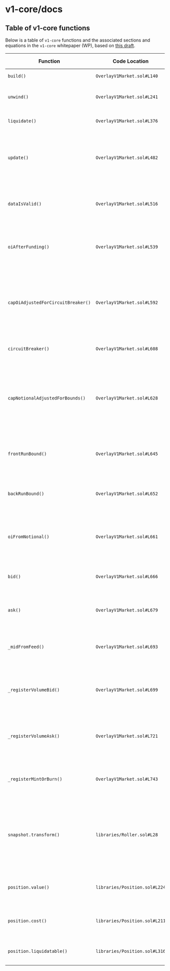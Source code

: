 # v1-core/docs

## Table of v1-core functions

Below is a table of `v1-core` functions and the associated sections and equations in the `v1-core` whitepaper (WP), based on [this draft](https://gateway.pinata.cloud/ipfs/QmVMX7DH8Kh22kxMyDFGUJcw1a3irNPvyZBtAogkyJYJEv).

| Function | Code Location | WP Location | Description |
| --- | --- | --- | --- |
| `build()` | `OverlayV1Market.sol#L140` |  | Builds a new position |
| `unwind()` | `OverlayV1Market.sol#L241` |  | Unwinds fraction of an existing position |
| `liquidate()` | `OverlayV1Market.sol#L376` |  | Liquidates a liquidatable position |
| `update()` | `OverlayV1Market.sol#L482` |  | Updates market: pays funding and fetches freshest data from feed |
| `dataIsValid()` | `OverlayV1Market.sol#L516` | Eqns. (58), (59), (60) | Sanity check on data fetched from oracle in case of manipulation |
| `oiAfterFunding()` | `OverlayV1Market.sol#L539`  | Eqns. (26), (27), (28); Ref Eqns. (14), (24) | Current open interest after funding payments transferred |
| `capOiAdjustedForCircuitBreaker()` | `OverlayV1Market.sol#L592` | Eqns. (75), (76); Ref Eqn. (72) | Current notional cap with adjustments lower in the event market has printed a lot in recent past |
| `circuitBreaker()` | `OverlayV1Market.sol#L608` | Eqn. (75); Ref Eqn. (72) | Bound on notional cap from circuit breaker  |
| `capNotionalAdjustedForBounds()` | `OverlayV1Market.sol#L628` | Eqns. (55), (56), (57) | Current notional cap with adjustments to prevent front-running trade and back-running trade |
| `frontRunBound()` | `OverlayV1Market.sol#L645` | Eqn. (55) | Bound on notional cap to mitigate front-running attack |
| `backRunBound()` | `OverlayV1Market.sol#L652` | Eqns. (56), (57) | Bound on notional cap to mitigate back-running attack |
| `oiFromNotional()` | `OverlayV1Market.sol#L661` | Eqn. (7); Ref Eqns. (6), (41) | Returns the open interest in number of contracts for a given notional |
| `bid()` | `OverlayV1Market.sol#L666` | Eqn. (38) | Bid price given oracle data and recent volume |
| `ask()` | `OverlayV1Market.sol#L679` | Eqn. (39) | Ask price given oracle data and recent volume |
| `_midFromFeed()` | `OverlayV1Market.sol#L693` | Eqn. (41) | Mid price without impact or spread given oracle data |
| `_registerVolumeBid()` | `OverlayV1Market.sol#L699` | Eqns. (42)-(46) | Rolling volume adjustments on bid side to be used for market impact |
| `_registerVolumeAsk()` | `OverlayV1Market.sol#L721` | Eqns. (42)-(46) | Rolling volume adjustments on ask side to be used for market impact |
| `_registerMintOrBurn()` | `OverlayV1Market.sol#L743` | Eqns. (74), (43)-(46) | Rolling mint or burn accumulator to be used for circuit breaker |
| `snapshot.transform()` | `libraries/Roller.sol#L28` | Eqns. (43)-(46) | Adjusts the accumulator value downward linearly over time based off amount of time passed in current window |
| `position.value()` | `libraries/Position.sol#L224` | Eqn. (9); Ref. Eqn. (4), (6), (7), (8), (10) | Computes the value of a position |
| `position.cost()` | `libraries/Position.sol#L211` | Eqn. (10); `tau = 0` | Computes the position's cost cast to uint256 |
| `position.liquidatable()` | `libraries/Position.sol#L316` | Eqn. (77); Ref Eqn. (9) | Whether a position can be liquidated |
